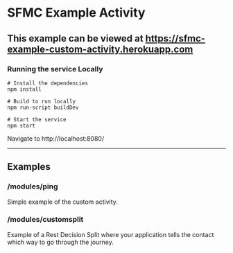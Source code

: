 # SFMC Example Activity
This example can be viewed at https://sfmc-example-custom-activity.herokuapp.com
----

### Running the service Locally
```
# Install the dependencies
npm install

# Build to run locally
npm run-script buildDev

# Start the service
npm start
```

Navigate to http://localhost:8080/

----
## Examples


### /modules/ping
Simple example of the custom activity.


### /modules/customsplit
Example of a Rest Decision Split where your application tells the contact which way to go through the journey.
